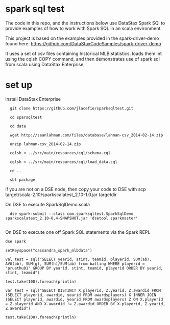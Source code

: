 spark sql test
=================

The code in this repo, and the instructions below use DataStax Spark SQl to provide examples of how to work with Spark SQL in an scala environment.

This project is based on the examples provided in the spark-driver-demo found here:  https://github.com/DataStaxCodeSamples/spark-driver-demo

It uses a set of csv files containing historical MLB statistics. loads them int using the cqlsh COPY command, and then demonstrates use of spark sql from scala using DataStax Enterprise, 

# set up

install DataStax Enterprise
```
  git clone https://github.com/jlacefie/sparksqltest.git

  cd sparsqltest
  
  cd data

  wget http://seanlahman.com/files/database/lahman-csv_2014-02-14.zip

  unzip lahman-csv_2014-02-14.zip
  
  cqlsh < ../src/main/resources/cql/schema.cql 

  cqlsh < ../src/main/resources/cql/load_data.cql
  
  cd ..

  sbt package

```

if you are not on a DSE node, then copy your code to DSE with scp target/scala-2.10/sparkscalatest_2.10-1.0.jar targetdir

On DSE to execute SparkSqlDemo.scala 
```
  dse spark-submit --class com.sparksqltest.SparkSqlDemo sparkscalatest_2.10-0.4-SNAPSHOT.jar 'dsetool sparkmaster'
  
```

On DSE to execute one off Spark SQL statements via the Spark REPL


```
dse spark

setKeyspace("cassandra_spark_mlbdata")

val test = sql("SELECT yearid, stint, teamid, playerid, SUM(ab), AVG(bb), SUM(g), SUM(h)/SUM(ab) from batting WHERE playerid = 'pruethu01' GROUP BY yearid, stint, teamid, playerid ORDER BY yearid, stint, teamid")

test.take(100).foreach(println)

var test = sql("SELECT DISTINCT X.playerid, Z.yearid, Z.awardid FROM (SELECT playerid, awardid, yearid FROM awardsplayers) X INNER JOIN (SELECT playerid, awardid, yearid FROM awardsplayers) Z ON X.playerid = Z.playerid AND X.awardid != Z.awardid ORDER BY X.playerid, Z.yearid, Z.awardid")

test.take(100).foreach(println)

```